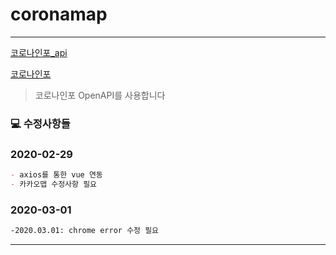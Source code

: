 # coronamap


-----

[코로나인포_api](https://api.coronas.info/)  

[코로나인포](https://coronas.info/)

>코로나인포 OpenAPI를 사용합니다

### 💻 수정사항들

### 2020-02-29
```md
- axios를 통한 vue 연동  
- 카카오맵 수정사항 필요
```  

### 2020-03-01

```md
-2020.03.01: chrome error 수정 필요
```
-----



